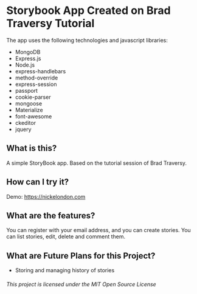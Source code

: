 # Storybook App Created on Brad Traversy Tutorial
The app uses the following technologies and javascript libraries:
* MongoDB
* Express.js
* Node.js
* express-handlebars
* method-override
* express-session
* passport
* cookie-parser
* mongoose
* Materialize
* font-awesome
* ckeditor
* jquery

## What is this?
A simple StoryBook app. Based on the tutorial session of Brad Traversy.

## How can I try it?
Demo: https://nickelondon.com

## What are the features?
You can register with your email address, and you can create stories. You can list stories, edit, delete and comment them. 

## What are Future Plans for this Project?
* Storing and managing history of stories

###### This project is licensed under the MIT Open Source License
